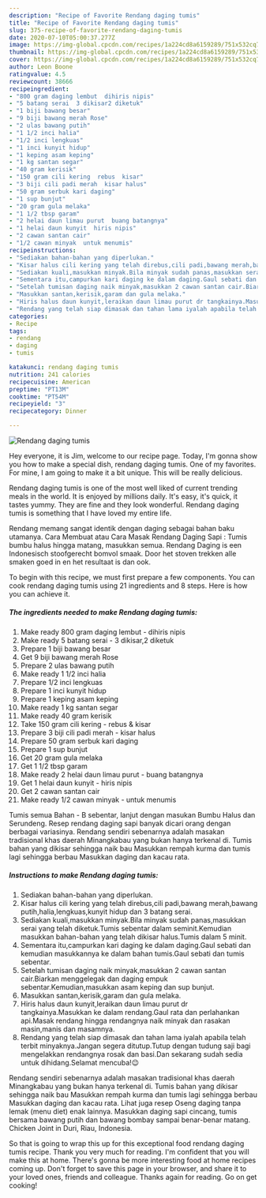 ```yaml
---
description: "Recipe of Favorite Rendang daging tumis"
title: "Recipe of Favorite Rendang daging tumis"
slug: 375-recipe-of-favorite-rendang-daging-tumis
date: 2020-07-10T05:00:37.277Z
image: https://img-global.cpcdn.com/recipes/1a224cd8a6159289/751x532cq70/rendang-daging-tumis-resipi-foto-utama.jpg
thumbnail: https://img-global.cpcdn.com/recipes/1a224cd8a6159289/751x532cq70/rendang-daging-tumis-resipi-foto-utama.jpg
cover: https://img-global.cpcdn.com/recipes/1a224cd8a6159289/751x532cq70/rendang-daging-tumis-resipi-foto-utama.jpg
author: Leon Boone
ratingvalue: 4.5
reviewcount: 38666
recipeingredient:
- "800 gram daging lembut  dihiris nipis"
- "5 batang serai  3 dikisar2 diketuk"
- "1 biji bawang besar"
- "9 biji bawang merah Rose"
- "2 ulas bawang putih"
- "1 1/2 inci halia"
- "1/2 inci lengkuas"
- "1 inci kunyit hidup"
- "1 keping asam keping"
- "1 kg santan segar"
- "40 gram kerisik"
- "150 gram cili kering  rebus  kisar"
- "3 biji cili padi merah  kisar halus"
- "50 gram serbuk kari daging"
- "1 sup bunjut"
- "20 gram gula melaka"
- "1 1/2 tbsp garam"
- "2 helai daun limau purut  buang batangnya"
- "1 helai daun kunyit  hiris nipis"
- "2 cawan santan cair"
- "1/2 cawan minyak  untuk menumis"
recipeinstructions:
- "Sediakan bahan-bahan yang diperlukan."
- "Kisar halus cili kering yang telah direbus,cili padi,bawang merah,bawang putih,halia,lengkuas,kunyit hidup dan 3 batang serai."
- "Sediakan kuali,masukkan minyak.Bila minyak sudah panas,masukkan serai yang telah diketuk.Tumis sebentar dalam seminit.Kemudian masukkan bahan-bahan yang telah dikisar halus.Tumis dalam 5 minit."
- "Sementara itu,campurkan kari daging ke dalam daging.Gaul sebati dan kemudian masukkannya ke dalam bahan tumis.Gaul sebati dan tumis sebentar."
- "Setelah tumisan daging naik minyak,masukkan 2 cawan santan cair.Biarkan menggelegak dan daging empuk sebentar.Kemudian,masukkan asam keping dan sup bunjut."
- "Masukkan santan,kerisik,garam dan gula melaka."
- "Hiris halus daun kunyit,leraikan daun limau purut dr tangkainya.Masukkan ke dalam rendang.Gaul rata dan perlahankan api.Masak rendang hingga rendangnya naik minyak dan rasakan masin,manis dan masamnya."
- "Rendang yang telah siap dimasak dan tahan lama iyalah apabila telah terbit minyaknya.Jangan segera ditutup.Tutup dengan tudung saji bagi mengelakkan rendangnya rosak dan basi.Dan sekarang sudah sedia untuk dihidang.Selamat mencuba!😉"
categories:
- Recipe
tags:
- rendang
- daging
- tumis

katakunci: rendang daging tumis 
nutrition: 241 calories
recipecuisine: American
preptime: "PT13M"
cooktime: "PT54M"
recipeyield: "3"
recipecategory: Dinner

---
```



![Rendang daging tumis](https://img-global.cpcdn.com/recipes/1a224cd8a6159289/751x532cq70/rendang-daging-tumis-resipi-foto-utama.jpg)

Hey everyone, it is Jim, welcome to our recipe page. Today, I'm gonna show you how to make a special dish, rendang daging tumis. One of my favorites. For mine, I am going to make it a bit unique. This will be really delicious.

Rendang daging tumis is one of the most well liked of current trending meals in the world. It is enjoyed by millions daily. It's easy, it's quick, it tastes yummy. They are fine and they look wonderful. Rendang daging tumis is something that I have loved my entire life.

Rendang memang sangat identik dengan daging sebagai bahan baku utamanya. Cara Membuat atau Cara Masak Rendang Daging Sapi : Tumis bumbu halus hingga matang, masukkan semua. Rendang Daging is een Indonesisch stoofgerecht bomvol smaak. Door het stoven trekken alle smaken goed in en het resultaat is dan ook.


To begin with this recipe, we must first prepare a few components. You can cook rendang daging tumis using 21 ingredients and 8 steps. Here is how you can achieve it.

<!--inarticleads1-->

##### The ingredients needed to make Rendang daging tumis:

1. Make ready 800 gram daging lembut - dihiris nipis
1. Make ready 5 batang serai - 3 dikisar,2 diketuk
1. Prepare 1 biji bawang besar
1. Get 9 biji bawang merah Rose
1. Prepare 2 ulas bawang putih
1. Make ready 1 1/2 inci halia
1. Prepare 1/2 inci lengkuas
1. Prepare 1 inci kunyit hidup
1. Prepare 1 keping asam keping
1. Make ready 1 kg santan segar
1. Make ready 40 gram kerisik
1. Take 150 gram cili kering - rebus &amp; kisar
1. Prepare 3 biji cili padi merah - kisar halus
1. Prepare 50 gram serbuk kari daging
1. Prepare 1 sup bunjut
1. Get 20 gram gula melaka
1. Get 1 1/2 tbsp garam
1. Make ready 2 helai daun limau purut - buang batangnya
1. Get 1 helai daun kunyit - hiris nipis
1. Get 2 cawan santan cair
1. Make ready 1/2 cawan minyak - untuk menumis


Tumis semua Bahan - B sebentar, lanjut dengan masukan Bumbu Halus dan Serundeng. Resep rendang daging sapi banyak dicari orang dengan berbagai variasinya. Rendang sendiri sebenarnya adalah masakan tradisional khas daerah Minangkabau yang bukan hanya terkenal di. Tumis bahan yang dikisar sehingga naik bau Masukkan rempah kurma dan tumis lagi sehingga berbau Masukkan daging dan kacau rata. 

<!--inarticleads2-->

##### Instructions to make Rendang daging tumis:

1. Sediakan bahan-bahan yang diperlukan.
1. Kisar halus cili kering yang telah direbus,cili padi,bawang merah,bawang putih,halia,lengkuas,kunyit hidup dan 3 batang serai.
1. Sediakan kuali,masukkan minyak.Bila minyak sudah panas,masukkan serai yang telah diketuk.Tumis sebentar dalam seminit.Kemudian masukkan bahan-bahan yang telah dikisar halus.Tumis dalam 5 minit.
1. Sementara itu,campurkan kari daging ke dalam daging.Gaul sebati dan kemudian masukkannya ke dalam bahan tumis.Gaul sebati dan tumis sebentar.
1. Setelah tumisan daging naik minyak,masukkan 2 cawan santan cair.Biarkan menggelegak dan daging empuk sebentar.Kemudian,masukkan asam keping dan sup bunjut.
1. Masukkan santan,kerisik,garam dan gula melaka.
1. Hiris halus daun kunyit,leraikan daun limau purut dr tangkainya.Masukkan ke dalam rendang.Gaul rata dan perlahankan api.Masak rendang hingga rendangnya naik minyak dan rasakan masin,manis dan masamnya.
1. Rendang yang telah siap dimasak dan tahan lama iyalah apabila telah terbit minyaknya.Jangan segera ditutup.Tutup dengan tudung saji bagi mengelakkan rendangnya rosak dan basi.Dan sekarang sudah sedia untuk dihidang.Selamat mencuba!😉


Rendang sendiri sebenarnya adalah masakan tradisional khas daerah Minangkabau yang bukan hanya terkenal di. Tumis bahan yang dikisar sehingga naik bau Masukkan rempah kurma dan tumis lagi sehingga berbau Masukkan daging dan kacau rata. Lihat juga resep Oseng daging tanpa lemak (menu diet) enak lainnya. Masukkan daging sapi cincang, tumis bersama bawang putih dan bawang bombay sampai benar-benar matang. Chicken Joint in Duri, Riau, Indonesia. 

So that is going to wrap this up for this exceptional food rendang daging tumis recipe. Thank you very much for reading. I'm confident that you will make this at home. There's gonna be more interesting food at home recipes coming up. Don't forget to save this page in your browser, and share it to your loved ones, friends and colleague. Thanks again for reading. Go on get cooking!
